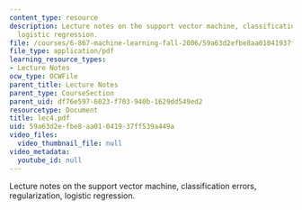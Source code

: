 ```yaml
---
content_type: resource
description: Lecture notes on the support vector machine, classification errors, regularization,
  logistic regression.
file: /courses/6-867-machine-learning-fall-2006/59a63d2efbe8aa01041937ff539a449a_lec4.pdf
file_type: application/pdf
learning_resource_types:
- Lecture Notes
ocw_type: OCWFile
parent_title: Lecture Notes
parent_type: CourseSection
parent_uid: df76e597-6023-f703-940b-1629dd549ed2
resourcetype: Document
title: lec4.pdf
uid: 59a63d2e-fbe8-aa01-0419-37ff539a449a
video_files:
  video_thumbnail_file: null
video_metadata:
  youtube_id: null
---
```

Lecture notes on the support vector machine, classification errors, regularization, logistic regression.

